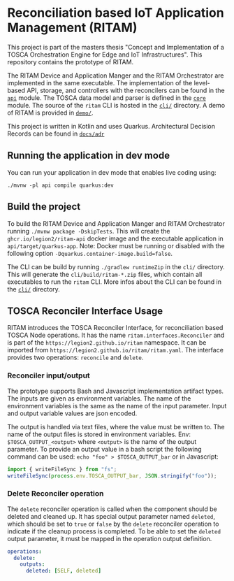 # Reconciliation based IoT Application Management (RITAM)
This project is part of the masters thesis "Concept and Implementation of a TOSCA Orchestration Engine for Edge and IoT Infrastructures".
This repository contains the prototype of RITAM.

The RITAM Device and Application Manger and the RITAM Orchestrator are implemented in the same executable.
The implementation of the level-based API, storage, and controllers with the reconcilers can be found in the [`api`](api) module.
The TOSCA data model and parser is defined in the [`core`](core) module.
The source of the `ritam` CLI is hosted in the [`cli/`](cli) directory.
A demo of RITAM is provided in [`demo/`](demo).

This project is written in Kotlin and uses Quarkus.
Architectural Decision Records can be found in [`docs/adr`](docs/adr/index.md)

## Running the application in dev mode

You can run your application in dev mode that enables live coding using:
```shell script
./mvnw -pl api compile quarkus:dev
```

## Build the project

To build the RITAM Device and Application Manger and RITAM Orchestrator running `./mvnw package -DskipTests`.
This will create the `ghcr.io/legion2/ritam-api` docker image and the executable application in `api/target/quarkus-app`.
Note: Docker must be running or disabled with the following option `-Dquarkus.container-image.build=false`.

The CLI can be build by running `./gradlew runtimeZip` in the `cli/` directory.
This will generate the `cli/build/ritam-*.zip` files, which contain all executables to run the `ritam` CLI.
More infos about the CLI can be found in the [`cli/`](cli) directory.

## TOSCA Reconciler Interface Usage
RITAM introduces the TOSCA Reconciler Interface, for reconciliation based TOSCA Node operations.
It has the name `ritam.interfaces.Reconciler` and is part of the `https://legion2.github.io/ritam` namespace.
It can be imported from `https://legion2.github.io/ritam/ritam.yaml`.
The interface provides two operations: `reconcile` and `delete`.

### Reconciler input/output
The prototype supports Bash and Javascript implementation artifact types.
The inputs are given as environment variables.
The name of the environment variables is the same as the name of the input parameter.
Input and output variable values are json encoded.

The output is handled via text files, where the value must be written to.
The name of the output files is stored in environment variables.
Env: `$TOSCA_OUTPUT_<output>` where `<output>` is the name of the output parameter.
To provide an output value in a bash script the following command can be used:
`echo "foo" > $TOSCA_OUTPUT_bar`
or in Javascript:
```js
import { writeFileSync } from "fs";
writeFileSync(process.env.TOSCA_OUTPUT_bar, JSON.stringify("foo"));
```

### Delete Reconciler operation

The `delete` reconciler operation is called when the component should be deleted and cleaned up.
It has special output parameter named `deleted`, which should be set to `true` or `false` by the `delete` reconciler operation to indicate if the cleanup process is completed.
To be able to set the `deleted` output parameter, it must be mapped in the operation output definition.

```yaml
operations:
  delete:
    outputs:
      deleted: [SELF, deleted]
```
